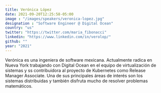```yaml
---
title: Verónica López
date: 2021-09-20T12:25:58-05:00
image : "/images/speakers/veronica-lopez.jpg"
designation : "Software Engineer @ Digital Ocean"
country: "us"
twitter: "https://twitter.com/maria_fibonacci"
linkedin: "https://www.linkedin.com/in/verolop/"
github: ""
year: "2021"
---
```


Verónica es una ingeniera de software mexicana. Actualmente radica en Nueva York trabajando con Digital Ocean en el equipo de virtualización de sistemas y ss contribuidora al proyecto de Kubernetes como Release Manager Associate. Una de sus principales áreas de interés son los sistemas distribuidas y también disfruta mucho de resolver problemas matemáticos.
